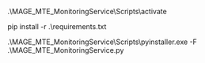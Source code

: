 .\MAGE_MTE_MonitoringService\Scripts\activate

pip install -r .\requirements.txt

.\MAGE_MTE_MonitoringService\Scripts\pyinstaller.exe -F .\MAGE_MTE_MonitoringService.py

